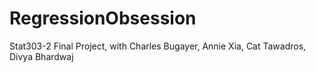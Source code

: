 # RegressionObsession
Stat303-2 Final Project, with Charles Bugayer, Annie Xia, Cat Tawadros, Divya Bhardwaj

